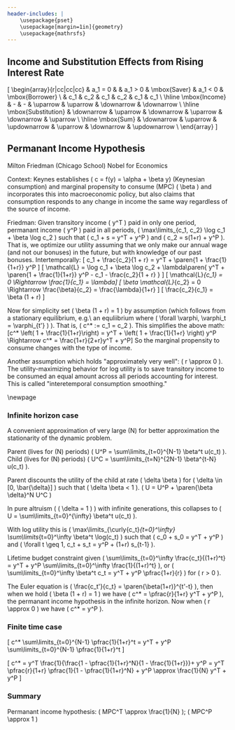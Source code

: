 ```yaml
---
header-includes: |
    \usepackage{pset}
    \usepackage[margin=1in]{geometry}
    \usepackage{mathrsfs}
---
```


## Income and Substitution Effects from Rising Interest Rate

\[
\begin{array}{r|cc|cc|cc}
    & a_1 = 0 & & a_1 > 0 & \mbox{Saver} & a_1 < 0 & \mbox{Borrower} \\
    & c_1 & c_2 & c_1 & c_2 & c_1 & c_1 \\
\hline \mbox{Income}
    & - & - & \uparrow & \uparrow & \downarrow & \downarrow \\
\hline \mbox{Substitution}
    & \downarrow & \uparrow & \downarrow & \uparrow & \downarrow & \uparrow \\
\hline \mbox{Sum}
    & \downarrow & \uparrow & \updownarrow & \uparrow & \downarrow & \updownarrow \\
\end{array}
\]

## Permanant Income Hypothesis

Milton Friedman (Chicago School) Nobel for Economics

Context: Keynes establishes \( c = f(y) = \alpha + \beta y\) (Keynesian consumption) and marginal propensity to consume (MPC) \( \beta \) and incorporates this into macroeconomic policy, but also claims that consumption responds to any change in income the same way regardless of the source of income.

Friedman: Given transitory income \( y^T \) paid in only one period, permanant income \( y^P \) paid in all periods, \( \max\limits_{c_1, c_2} \log c_1 + \beta \log c_2 \) such that \( c_1 + s = y^T + y^P \) and \( c_2 = s(1+r) + y^P \).
That is, we optimize our utility assuming that we only make our annual wage (and not our bonuses) in the future, but with knowledge of our past bonuses.
Intertemporally:
\[ c_1 + \frac{c_2}{1 + r} = y^T + \paren{1 + \frac{1}{1+r}} y^P \]
\[ \mathcal{L} = \log c_1 + \beta \log c_2 + \lambda\paren{ y^T + \paren{1 + \frac{1}{1+r}} y^P - c_1 - \frac{c_2}{1 + r} } \]
\[ \mathcal{L}_{c_1} = 0 \Rightarrow \frac{1}{c_1} = \lambda\]
\[ \beta \mathcal{L}_{c_2} = 0 \Rightarrow \frac{\beta}{c_2} = \frac{\lambda}{1+r} \]
\[ \frac{c_2}{c_1} = \beta (1 + r) \]

Now for simplicity set \( \beta (1 + r) = 1 \) by assumption (which follows from a stationary equilibrium, e.g.\ an equliibrium where \( \forall \varphi, \varphi_t = \varphi_{t'} \) ).
That is, \( c^* := c_1 = c_2 \).
This simplifies the above math:
\[c^* \left( 1 + \frac{1}{1+r}\right) = y^T + \left( 1 + \frac{1}{1+r} \right) y^P \Rightarrow c^* = \frac{1+r}{2+r}y^T + y^P\]
So the marginal propensity to consume changes with the type of income.

Another assumption which holds "approximately very well": \( r \approx 0 \).
The utility-maximizing behavior for log utility is to save transitory income to be consumed an equal amount across all periods accounting for interest.
This is called "interetemporal consumption smoothing."

\newpage
### Infinite horizon case

A convenient approximation of very large \(N\) for better approximation the stationarity of the dynamic problem.

Parent (lives for \(N\) periods) \( U^P = \sum\limits_{t=0}^{N-1} \beta^t u(c_t) \).
Child (lives for \(N\) periods) \( U^C = \sum\limits_{t=N}^{2N-1} \beta^{t-N} u(c_t) \).

Parent discounts the utility of the child at rate \( \delta \beta \) for \( \delta \in [0, \bar{\delta}] \) such that \( \delta \beta < 1 \).
\( U = U^P + \paren{\beta \delta}^N U^C \)

In pure altruism ( \( \delta = 1 \) ) with infinite generations, this collapses to \( U = \sum\limits_{t=0}^{\infty} \beta^t u(c_t) \).

With log utility this is \( \max\limits_{\curly{c_t}_{t=0}^\infty} \sum\limits_{t=0}^\infty \beta^t \log(c_t) \) such that \( c_0 + s_0 = y^T + y^P \) and \( \forall t \geq 1, c_t + s_t = y^P + (1+r) s_{t-1} \).

Lifetime budget constraint given \( \sum\limits_{t=0}^\infty \frac{c_t}{(1+r)^t} = y^T + y^P \sum\limits_{t=0}^\infty \frac{1}{(1+r)^t} \), or \( \sum\limits_{t=0}^\infty \beta^t c_t = y^T + y^P \pfrac{1+r}{r} \) for \( r > 0 \).

The Euler equation is \( \frac{c_t'}{c_t} = \paren{\beta(1+r)}^{t'-t} \), then when we hold \( \beta (1 + r) = 1 \) we have \( c^* = \pfrac{r}{1+r} y^T + y^P \), the permanant income hypothesis in the infinite horizon.
Now when \( r \approx 0 \) we have \( c^* = y^P \).

### Finite time case

\[ c^* \sum\limits_{t=0}^{N-1} \pfrac{1}{1+r}^t = y^T + y^P \sum\limits_{t=0}^{N-1} \pfrac{1}{1+r}^t \]

\[ c^*
    = y^T \frac{1}{\frac{1 - \pfrac{1}{1+r}^N}{1 - \frac{1}{1+r}}}+ y^P
    = y^T \pfrac{r}{1+r} \pfrac{1}{1 - \pfrac{1}{1+r}^N} + y^P
    \approx \frac{1}{N} y^T + y^P
\]

### Summary

Permanant income hypothesis: \( MPC^T \approx \frac{1}{N} \); \( MPC^P \approx 1 \)
